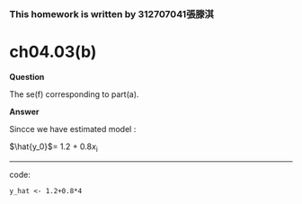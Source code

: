 ### This homework is written by 312707041張滕淇

# ch04.03(b)

**Question**

The se(f) corresponding to part(a).

**Answer**

Sincce we have estimated model : 

$\hat{y_0}$= 1.2 + 0.8*x*<sub>i</sub>

--------------------------------------------------------------------------------------------------

code:

```{r}
y_hat <- 1.2+0.8*4
```
